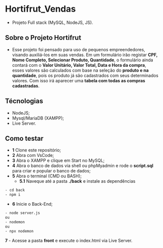 # Hortifrut_Vendas
 - Projeto Full stack (MySQL, NodeJS, JS).
  
## Sobre o Projeto Hortifrut

- Esse projeto foi pensado para uso de pequenos empreendedores, visando auxiliá-los em suas vendas. Em um formulário irão registar **CPF, Nome Completo, Selecionar Produto, Quantidade**,  o formulário ainda contará com o **Valor Unitário, Valor Total, Data e Hora da compra**, esses valores são calculados com base na seleção do **produto e na quantidade**, pois os produto já são cadastrados com seus determinados valores. Com isso irá aparecer uma **tabela com todas as compras cadastradas**.

## Técnologias
- NodeJS;
- Mysql/MariaDB (XAMPP);
- Live Server.

## Como testar
- **1** Clone este repositório;
- **2** Abra com VsCode;
- **3** Abra o XAMPP e clique em Start no MySQL;
- **4** Abra o banco de dados via shell ou phpMyadmin e rode o **script.sql** para criar e popular o banco de dados;
- **5** Abra o terminal (CMD ou BASH);
    - **5.1** Naveque até a pasta **./back** e instale as dependências
```bash
- cd back
- npm i
```
- **6** Inicie o Back-End;
```bash
- node server.js
ou
- nodemon
ou
- npx nodemon
```
**7** - Acesse a pasta **front** e execute o index.html via Live Server.

